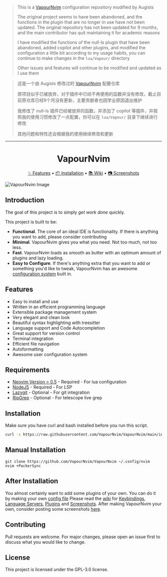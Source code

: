 > This is a [VapourNvim](https://github.com/VapourNvim/VapourNvim) configuration repository modified by Augists
>
> The original project seems to have been abandoned, and the functions in the plugin that are no longer in use have not been updated. The original repository has not been updated for 9 months, and the main contributor has quit maintaining it for academic reasons
>
> I have modified the functions of the null-ls plugin that have been abandoned, added copilot and other plugins, and modified the configuration a little bit according to my usage habits, you can continue to make changes in the `lua/Vapour/` directory
>
> Other issues and features will continue to be modified and updated as I use them


> 这是一个由 Augists 修改过的 [VapourNvim](https://github.com/VapourNvim/VapourNvim) 配置仓库
>
> 原项目似乎已被放弃，对于插件中已经不再使用的函数并没有修改，截止目前原仓库已经9个月没有更新，主要贡献者也因学业原因退出维护
>
> 我修改了 null-ls 插件已经被放弃的函数，并添加了 copilot 等插件，并按照我的使用习惯修改了一点配置，你可以在 `lua/Vapour/` 目录下继续进行修改
>
> 其他问题和特性还会根据我的使用继续修改和更新

---

<div align="center">
  <h1 align="center">VapourNvim</h1> 
	<a href="https://github.com/hackorum/VapourNvim/#features">✨ Features</a>
  <span> • </span>
	<a href="https://github.com/hackorum/VapourNvim/#installation">📦 Installation</a>
  <span> • </span>
	<a href="https://github.com/hackorum/VapourNvim/wiki">📚 Wiki</a>
  <span> • </span>
	<a href="https://github.com/hackorum/VapourNvim/wiki/Screenshots">📷 Screenshots</a>
  <p></p>
</div>


![VapourNvim Image](https://raw.githubusercontent.com/VapourNvim/VapourNvim/main/assets/screenshot.png)

## Introduction

The goal of this project is to simply *get work done* quickly.

This project is built to be:
* **Functional**. The core of an ideal IDE is functionality. If there is anything you want to add, please consider contributing
* **Minimal**. VapourNvim gives you what you need. Not too much, not too less.
* **Fast**. VapourNvim loads as smooth as butter with an optimum amount of plugins and lazy loading.
* **Easy to Configure**. If there's anything extra that you want to add or something you'd like to tweak, VapourNvim has an awesome [configuration system](https://github.com/hackorum/VapourNvim/wiki/User-Configuration) built in. 

## Features

* Easy to install and use
* Written in an efficient programming language
* Extensible package management system
* Very elegant and clean look
* Beautiful syntax highlighting with treesitter
* Language support and Code Autocompletion
* Great support for version control
* Terminal integration
* Efficient file navigation
* Autoformatting
* Awesome user configuration system


## Requirements

* [Neovim Version > 0.5](https://github.com/neovim/neovim/releases/tag/v0.5.0) - Required - For lua configuration
* [NodeJS](https://nodejs.org) - Required - For LSP
* [Lazygit](https://github.com/jesseduffield/lazygit) - Optional - For git integration
* [RipGrep](https://github.com/BurntSushi/ripgrep) - Optional - For telescope live grep

## Installation

Make sure you have curl and bash installed before you run this script.

```bash
curl -s https://raw.githubusercontent.com/VapourNvim/VapourNvim/main/install.sh | bash -s
```

## Manual Installation
```
git clone https://github.com/VapourNvim/VapourNvim ~/.config/nvim
nvim +PackerSync
```

## After Installation
You almost certainly want to add some plugins of your own. You can do it by making your own [config file](https://github.com/hackorum/VapourNvim/wiki/User-Configuration)
Please read the [wiki](https://github.com/VapourNvim/VapourNvim/wiki) for [Keybindings](https://github.com/hackorum/VapourNvim/wiki/Keybindings), [Language Servers](https://github.com/hackorum/VapourNvim/wiki/Language-Servers), [Plugins](https://github.com/hackorum/VapourNvim/wiki/Plugins) and [Screenshots](https://github.com/hackorum/VapourNvim/wiki/Screenshots).
After making VapourNvim your own, consider posting some screenshots [here](https://github.com/hackorum/VapourNvim/issues/20).

## Contributing

Pull requests are welcome. For major changes, please open an issue first to discuss what you would like to change.

## License

This project is licensed under the GPL-3.0 license.
